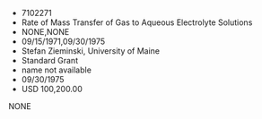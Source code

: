 * 7102271
* Rate of Mass Transfer of Gas to Aqueous Electrolyte         Solutions
* NONE,NONE
* 09/15/1971,09/30/1975
* Stefan Zieminski, University of Maine
* Standard Grant
*   name not available
* 09/30/1975
* USD 100,200.00

NONE